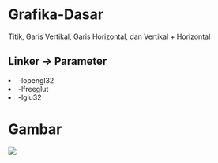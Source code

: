 # Grafika-Dasar
 Titik, Garis Vertikal, Garis Horizontal, dan Vertikal + Horizontal

## Linker -> Parameter
<li>-lopengl32</li>
<li>-lfreeglut</li>
<li>-lglu32</li>

# Gambar
<img src="https://github.com/ahmadsyaifuddin-99/Grafika-Dasar/assets/77381720/32a7b1fa-6d7d-4479-a7b9-b3f7b7aa481a">


